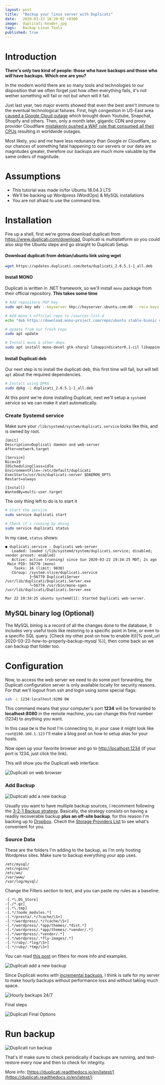 ```yaml
---
layout: post
title:  "Backup your linux server with Duplicati"
date:   2020-03-22 18:20:02 +0300
image:  duplicati-header.jpg
tags:   Backup Linux Tools
published: true
---
```


# Introduction

**There's only two kind of people: those who have backups and those who _will_ have backups. Which one are you?**

In the modern world there are so many tools and technologies to our disposition that we often forget just how often everything fails, it's not wether something will fail or not but _when_ will it fail.

Just last year, two major events showed that even the best aren't immune to the eventual technological failures. First, high congestion in US-East area [caused a Google Cloud outage](https://www.theverge.com/2019/6/2/18649635/youtube-snapchat-down-outage) which brought down Youtube, Snapchat, Shopify and others. Then, only a month later, gigantic CDN and proxy provider Cloudflare [mistakenly pushed a WAF rule that consumed all their CPUs](https://blog.cloudflare.com/details-of-the-cloudflare-outage-on-july-2-2019/) resulting in worldwide outages. 

Most likely, you and me have less redunancy than Google or Cloudflare, so our chances of something fatal happening to our servers or our data are magnitudes greater, therefore our backups are much more valuable by the same orders of magnitude.

# Assumptions

* This tutorial was made in/for Ubuntu 18.04.3 LTS
* We'll be backing up Wordpress (WordOps) & MySQL installations
* You are not afraid to use the command line.

# Installation

Fire up a shell, first we're gonna download duplicati from https://www.duplicati.com/download, Duplicati is multiplatform so you could also skip the Ubuntu steps and go straight to Duplicati Setup.

#### Download duplicati from debian/ubuntu link using wget
```bash
wget https://updates.duplicati.com/beta/duplicati_2.0.5.1-1_all.deb
```

#### Install MONO
Duplicati is written in .NET framework, so we'll install `mono` package from their official repository. **This takes some time**

```bash
# Add repository PGP key
sudo apt-key adv --keyserver hkp://keyserver.ubuntu.com:80 --recv-keys 3FA7E0328081BFF6A14DA29AA6A19B38D3D831EF

# Add mono's official repo to /sources.list.d
echo "deb https://download.mono-project.com/repo/ubuntu stable-bionic main" | sudo tee /etc/apt/sources.list.d/mono-official-stable.list

# Update from our fresh repo
sudo apt update

# Install mono & other deps.
sudo apt install mono-devel gtk-sharp2 libappindicator0.1-cil libappindicator1 libdbusmenu-glib4 libdbusmenu-gtk4 libindicator7 libmono-2.0-1
```

#### Install Duplicati deb

Our next step is to install the duplicati deb, this first time will fail, but will tell `apt` about the required dependencies.

```bash
# Install using DPKG
sudo dpkg -i duplicati_2.0.5.1-1_all.deb
```

At this point we're done installing Duplicati, next we'll setup a `systemd` service so we can make it start automatically.

### Create Systemd service

Make sure your `/lib/systemd/system/duplicati.service` looks like this, and is owned by root.

```
[Unit]
Description=Duplicati daemon and web-server
After=network.target

[Service]
Nice=19
IOSchedulingClass=idle
EnvironmentFile=-/etc/default/duplicati
ExecStart=/usr/bin/duplicati-server $DAEMON_OPTS
Restart=always

[Install]
WantedBy=multi-user.target
```

The only thing left to do is to start it 

```bash
# Start the service
sudo service duplicati start

# Check it's running by doing 
sudo service duplicati status
```

In my case, `status` shows: 

```
● duplicati.service - Duplicati web-server
   Loaded: loaded (/lib/systemd/system/duplicati.service; disabled; vendor preset: enabled)
   Active: active (running) since Sun 2020-03-22 19:34:25 MDT; 2s ago
 Main PID: 56770 (mono)
    Tasks: 16 (limit: 9830)
   CGroup: /system.slice/duplicati.service
           ├─56770 DuplicatiServer /usr/lib/duplicati/Duplicati.Server.exe
           └─56774 /usr/bin/mono-sgen /usr/lib/duplicati/Duplicati.Server.exe
           
Mar 22 19:34:25 ubuntu systemd[1]: Started Duplicati web-server.
```

## MySQL binary log (Optional)

The MySQL binlog is a record of all the changes done to the database, it includes very useful tools like restoring to a specific point in time, or even to a specific SQL query. [Check my other post on how to enable it]({% post_url 2020-03-22-how-to-properly-backup-mysql %}), then come back so we can backup that folder too.

# Configuration

Now, to access the web server we need to do some port forwarding, the Duplicati configuration server is only available locally for security reasons. For that we'll logout from ssh and login using some special flags:

```bash
ssh -L 1234:localhost:8200 DW
```

This command means that your computer's port **1234** will be forwarded to **localhost:8080** in the remote machine, you can change this first number (1234) to anything you want.

In this case `DW` is the host I'm connecting to, in your case it might look like `root@190.160.1.123` I'll make a blog post on how to setup alias for your hosts.

Now open up your favorite browser and go to <a href="http://localhost:1234" target="_blank">http://localhost:1234</a> (if your port is 1234, just click the link).

This will show you the Duplicati web interface:

![Duplicati on web browser](/images/duplicati-config.png)

### Add Backup

![Duplicati add a new backup](/images/duplicati-add-backup.png)

Usually you want to have multiple backup sources, I recomment following the [3-2-1 Backup strategy](https://www.backblaze.com/blog/the-3-2-1-backup-strategy/). Basically, the strategy consists on having a readily recoverable backup **plus an off-site backup**, for this reason I'm backing up to [Dropbox](https://dropbox.com). Chech the [Storage Providers List](https://duplicati.readthedocs.io/en/stable/05-storage-providers/) to see what's convenient for you.

### Source Data

These are the folders I'm adding to the backup, as I'm only hosting Wordpress sites. Make sure to backup everything your app uses.

```
/etc/mysql/
/etc/nginx/
/etc/wo/
/var/www/
/var/log/mysql/
```

Change the Filters section to text, and you can paste my rules as a baseline:

```
-[.*\.DS_Store]
-[./*.gz]
-[.*\.tmp]
-[.*/?node_modules.*]
-[.*/presta/.*/?cache/\S+]
-[.*/wordpress/.*/?cache/\S+]
-[.*/wordpress/.*app/themes/.*dist.*]
-[.*/wordpress/.*app/themes/.*vendor/.*]
-[.*/wordpress/.*vendor/.*]
-[.*/wordpress/.*fly-images/.*]
-[.*/ruby/.*log/\S+]
-[.*/ruby/.*tmp/\S+]
```
You can read [this post](https://www.duplicati.com/articles/Filters/) on filters for more info and examples.

![Duplicati add a new backup](/images/duplicati-source-data.png)

Since Duplicati works with [incremental backups](https://en.wikipedia.org/wiki/Incremental_backup), I think is safe for my server to make hourly backups without performance loss and without taking much space.

![Hourly backups 24/7](/images/duplicati-schedule.png)

Final steps

![Duplicati Final Options](/images/duplicati-options.png)

# Run backup

![Duplicati run backup](/images/duplicati-start.png)

That's it! make sure to check periodically if backups are running, and test-restore every now and then to check for integrity. 

More info: [https://duplicati.readthedocs.io/en/latest/](https://duplicati.readthedocs.io/en/latest/)